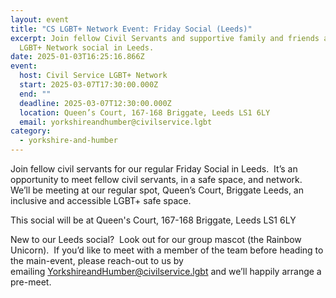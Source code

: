 ```yaml
---
layout: event
title: "CS LGBT+ Network Event: Friday Social (Leeds)"
excerpt: Join fellow Civil Servants and supportive family and friends at this
  LGBT+ Network social in Leeds.
date: 2025-01-03T16:25:16.866Z
event:
  host: Civil Service LGBT+ Network
  start: 2025-03-07T17:30:00.000Z
  end: ""
  deadline: 2025-03-07T12:30:00.000Z
  location: Queen’s Court, 167-168 Briggate, Leeds LS1 6LY
  email: yorkshireandhumber@civilservice.lgbt
category:
  - yorkshire-and-humber
---
```

Join fellow civil servants for our regular Friday Social in Leeds.  It’s an opportunity to meet fellow civil servants, in a safe space, and network.  We’ll be meeting at our regular spot, Queen’s Court, Briggate Leeds, an inclusive and accessible LGBT+ safe space.

T﻿his social will be at Queen's Court, 167-168 Briggate, Leeds LS1 6LY

New to our Leeds social?  Look out for our group mascot (the Rainbow Unicorn).  If you’d like to meet with a member of the team before heading to the main-event, please reach-out to us by emailing [YorkshireandHumber@civilservice.lgbt](mailto:YorkshireandHumber@civilservice.lgbt) and we’ll happily arrange a pre-meet.